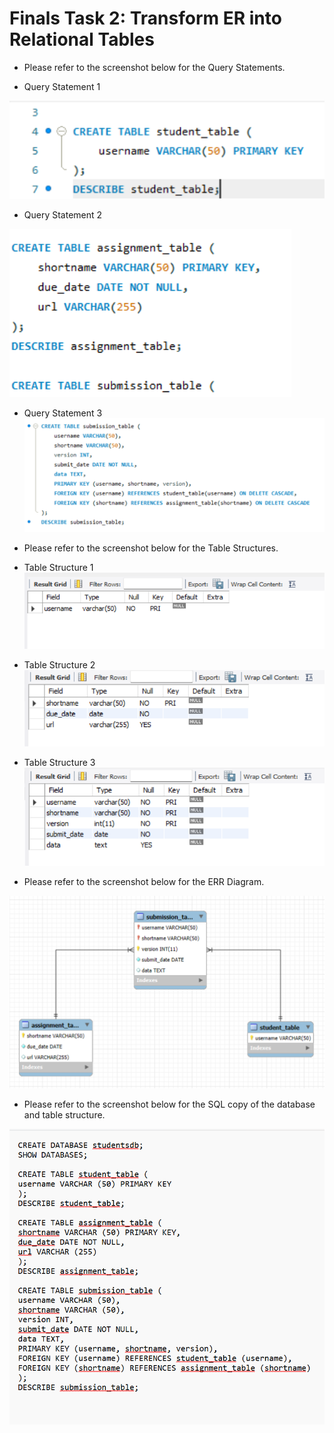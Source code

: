 # Finals Task 2: Transform ER into Relational Tables
- Please refer to the screenshot below for the Query Statements.

- Query Statement 1
  
![Sample Output](images/query1.png)

- Query Statement 2
  
![Sample Output](images/query2.png)

- Query Statement 3
![Sample Output](images/query3.png)

- Please refer to the screenshot below for the Table Structures.

- Table Structure 1
![Sample Output](images/table1.png)

- Table Structure 2
![Sample Output](images/table2.png)

- Table Structure 3
![Sample Output](images/table3.png)

- Please refer to the screenshot below for the ERR Diagram.
  
![Sample Output](images/task2diagram.png)

- Please refer to the screenshot below for the SQL copy of the database and table structure.
  
![Sample Output](images/SQLcode2.png)
